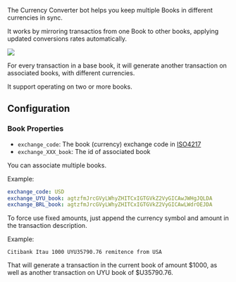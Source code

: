The Currency Converter bot helps you keep multiple Books in different currencies in sync.

It works by mirroring transactios from one Book to other books, applying updated conversions rates automatically.

![](https://docs.google.com/drawings/d/e/2PACX-1vT-T1Yb3KM6BfdeTyFLtB2EQP18REd-dxqJG41nu0Ld4sgUvAXeGE4eCE3rxWcBWUqJdArm4KPoHruU/pub?w=885&h=786)

For every transaction in a base book, it will generate another transaction on associated books, with different currencies.

It support operating on two or more books.

## Configuration

### Book Properties

- ```exchange_code```: The book (currency) exchange code in [ISO4217](https://en.wikipedia.org/wiki/ISO_4217)
- ```exchange_XXX_book```: The id of associated book

You can associate multiple books.

Example:
```yaml
exchange_code: USD
exchange_UYU_book: agtzfmJrcGVyLWhyZHITCxIGTGVkZ2VyGICAwJWHgJQLDA
exchange_BRL_book: agtzfmJrcGVyLWhyZHITCxIGTGVkZ2VyGICAwLWdrOEJDA
```

To force use fixed amounts, just append the currency symbol and amount in the transaction description.

Example:

```
Citibank Itau 1000 UYU35790.76 remitence from USA
```

That will generate a transaction in the current book of amount $1000, as well as another transaction on UYU book of $U35790.76.



